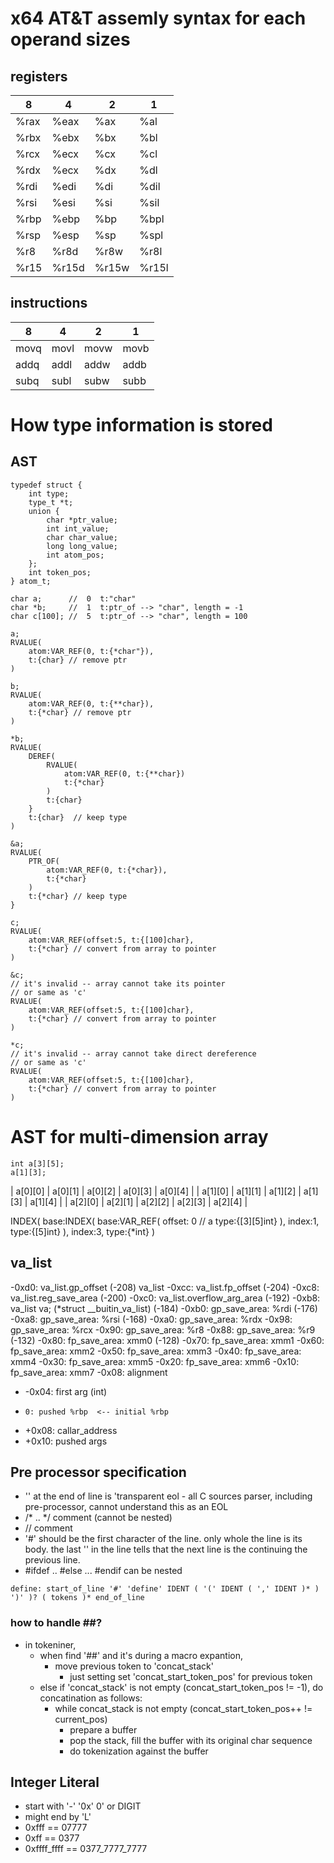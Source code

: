 # x64 AT&T assemly syntax for each operand sizes

## registers

|8|4|2|1|
|-|-|-|-|
|%rax|%eax|%ax|%al|
|%rbx|%ebx|%bx|%bl|
|%rcx|%ecx|%cx|%cl|
|%rdx|%ecx|%dx|%dl|
|%rdi|%edi|%di|%dil|
|%rsi|%esi|%si|%sil|
|%rbp|%ebp|%bp|%bpl|
|%rsp|%esp|%sp|%spl|
|%r8|%r8d|%r8w|%r8l|
|%r15|%r15d|%r15w|%r15l|

## instructions

|8|4|2|1|
|-|-|-|-|
|movq|movl|movw|movb|
|addq|addl|addw|addb|
|subq|subl|subw|subb|


# How type information is stored

## AST
```
typedef struct {
    int type;
    type_t *t;
    union {
        char *ptr_value;
        int int_value;
        char char_value;
        long long_value;
        int atom_pos;
    };
    int token_pos;
} atom_t;
```

```
char a;      //  0  t:"char"
char *b;     //  1  t:ptr_of --> "char", length = -1
char c[100]; //  5  t:ptr_of --> "char", length = 100

a;
RVALUE( 
    atom:VAR_REF(0, t:{*char"}),
    t:{char} // remove ptr
)

b;
RVALUE(
    atom:VAR_REF(0, t:{**char}),
    t:{*char} // remove ptr
)

*b;
RVALUE(
    DEREF( 
        RVALUE(
            atom:VAR_REF(0, t:{**char})
            t:{*char}
        )
        t:{char}
    }
    t:{char}  // keep type
)

&a; 
RVALUE(
    PTR_OF(
        atom:VAR_REF(0, t:{*char}),
        t:{*char}
    )
    t:{*char} // keep type
}

c;
RVALUE(
    atom:VAR_REF(offset:5, t:{[100]char}, 
    t:{*char} // convert from array to pointer
)

&c;
// it's invalid -- array cannot take its pointer
// or same as 'c'
RVALUE(
    atom:VAR_REF(offset:5, t:{[100]char}, 
    t:{*char} // convert from array to pointer
)

*c;
// it's invalid -- array cannot take direct dereference
// or same as 'c'
RVALUE(
    atom:VAR_REF(offset:5, t:{[100]char}, 
    t:{*char} // convert from array to pointer
)
```

# AST for multi-dimension array
```
int a[3][5];
a[1][3];
```
| a[0][0] | a[0][1] | a[0][2] | a[0][3] | a[0][4] |
| a[1][0] | a[1][1] | a[1][2] | a[1][3] | a[1][4] |
| a[2][0] | a[2][1] | a[2][2] | a[2][3] | a[2][4] |

INDEX(
    base:INDEX(
            base:VAR_REF(
                    offset: 0 // a
                    type:{[3][5]int}
                ),
            index:1,
            type:{[5]int}
        ),
    index:3,
    type:{*int}
)


## va_list

  -0xd0: va_list.gp_offset (-208) va_list
  -0xcc: va_list.fp_offset (-204)
  -0xc8: va_list.reg_save_area (-200)
  -0xc0: va_list.overflow_arg_area (-192)
  -0xb8: va_list va; (*struct __buitin_va_list) (-184)
  -0xb0: gp_save_area: %rdi (-176)
  -0xa8: gp_save_area: %rsi (-168)
  -0xa0: gp_save_area: %rdx
  -0x98: gp_save_area: %rcx 
  -0x90: gp_save_area: %r8
  -0x88: gp_save_area: %r9 (-132)
  -0x80: fp_save_area: xmm0 (-128)
  -0x70: fp_save_area: xmm1
  -0x60: fp_save_area: xmm2
  -0x50: fp_save_area: xmm3
  -0x40: fp_save_area: xmm4
  -0x30: fp_save_area: xmm5
  -0x20: fp_save_area: xmm6
  -0x10: fp_save_area: xmm7
  -0x08: alignment
- -0x04: first arg  (int)
-     0: pushed %rbp  <-- initial %rbp
- +0x08: callar_address
- +0x10: pushed args

## Pre processor specification

- '\' at the end of line is 'transparent eol - all C sources parser, including pre-processor, cannot understand this as an EOL
- /* .. */ comment (cannot be nested)
- // comment 
- '#' should be the first character of the line. only whole the line is its body. the last '\' in the line tells that the next line is the continuing the previous line.
- #ifdef .. #else ... #endif  can be nested
```
define: start_of_line '#' 'define' IDENT ( '(' IDENT ( ',' IDENT )* ) ')' )? ( tokens )* end_of_line
```

### how to handle ##?
- in tokeniner, 
  - when find '##' and it's during a macro expantion,
    - move previous token to 'concat_stack'
        -  just setting set 'concat_start_token_pos' for previous token
  - else if 'concat_stack' is not empty (concat_start_token_pos != -1), do concatination as follows:
    - while concat_stack is not empty (concat_start_token_pos++ != current_pos)
        - prepare a buffer
        - pop the stack, fill the buffer with its original char sequence
        - do tokenization against the buffer

## Integer Literal
- start with '-' '0x' 0' or DIGIT
- might end by 'L'
- 0xfff == 07777
- 0xff == 0377
- 0xffff_ffff == 0377_7777_7777

